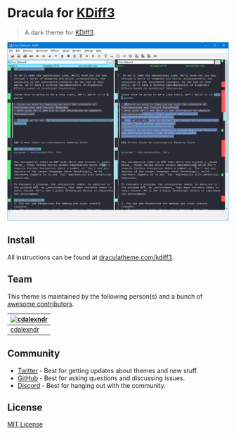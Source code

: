 # Dracula for [KDiff3](http://kdiff3.sourceforge.net/)

> A dark theme for [KDiff3](http://kdiff3.sourceforge.net/).

![Screenshot](./screenshot.png)

## Install

All instructions can be found at [draculatheme.com/kdiff3](https://draculatheme.com/kdiff3).

## Team

This theme is maintained by the following person(s) and a bunch of [awesome contributors](https://github.com/dracula/kdiff3/graphs/contributors).

| [![cdalexndr](https://github.com/cdalexndr.png?size=100)](https://github.com/cdalexndr) |
| --------------------------------------------------------------------------------------- |
| [cdalexndr](https://github.com/cdalexndr)                                               |

## Community

- [Twitter](https://twitter.com/draculatheme) - Best for getting updates about themes and new stuff.
- [GitHub](https://github.com/dracula/dracula-theme/discussions) - Best for asking questions and discussing issues.
- [Discord](https://draculatheme.com/discord-invite) - Best for hanging out with the community.

## License

[MIT License](./LICENSE)
